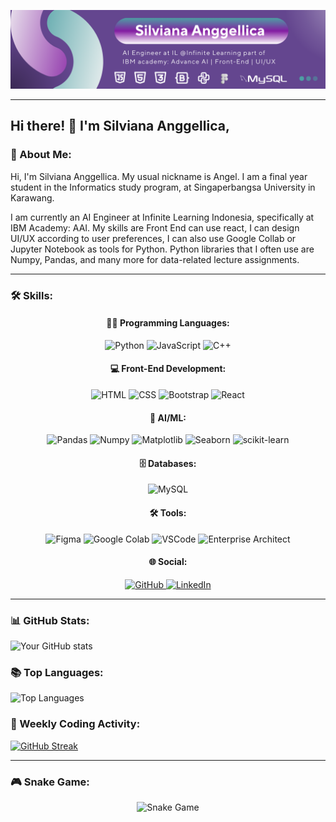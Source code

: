 <!-- Banner Image -->
<p align="center">
  <img src="./Angel.png" alt="Banner" />
</p>

---

## Hi there! 👋 I'm Silviana Anggellica, 

### 🚀 About Me:
Hi, I'm Silviana Anggellica. My usual nickname is Angel. I am a final year student in the Informatics study program, at Singaperbangsa University in Karawang.

I am currently an AI Engineer at Infinite Learning Indonesia, specifically at IBM Academy: AAI. My skills are Front End can use react, I can design UI/UX according to user preferences, I can also use Google Collab or Jupyter Notebook as tools for Python. Python libraries that I often use are Numpy, Pandas, and many more for data-related lecture assignments.

---

### 🛠️ Skills:

<div align="center">

#### 👨‍💻 Programming Languages:

<p>
  <img src="https://img.shields.io/badge/Python-3776AB?style=for-the-badge&logo=python&logoColor=white" alt="Python" />
  <img src="https://img.shields.io/badge/JavaScript-F7DF1E?style=for-the-badge&logo=javascript&logoColor=black" alt="JavaScript" />
  <img src="https://img.shields.io/badge/C++-00599C?style=for-the-badge&logo=cplusplus&logoColor=white" alt="C++" />
</p>

#### 💻 Front-End Development:

<p>
  <img src="https://img.shields.io/badge/HTML5-E34F26?style=for-the-badge&logo=html5&logoColor=white" alt="HTML" />
  <img src="https://img.shields.io/badge/CSS3-1572B6?style=for-the-badge&logo=css3&logoColor=white" alt="CSS" />
  <img src="https://img.shields.io/badge/Bootstrap-563D7C?style=for-the-badge&logo=bootstrap&logoColor=white" alt="Bootstrap" />
  <img src="https://img.shields.io/badge/React-61DAFB?style=for-the-badge&logo=react&logoColor=black" alt="React" />
</p>

#### 🤖 AI/ML:

<p>
  <img src="https://img.shields.io/badge/Pandas-150458?style=for-the-badge&logo=pandas&logoColor=white" alt="Pandas" />
  <img src="https://img.shields.io/badge/Numpy-013243?style=for-the-badge&logo=numpy&logoColor=white" alt="Numpy" />
  <img src="https://img.shields.io/badge/Matplotlib-3776AB?style=for-the-badge&logo=matplotlib&logoColor=white" alt="Matplotlib" />
  <img src="https://img.shields.io/badge/Seaborn-3776AB?style=for-the-badge&logo=seaborn&logoColor=white" alt="Seaborn" />
  <img src="https://img.shields.io/badge/scikit_learn-F7931E?style=for-the-badge&logo=scikit-learn&logoColor=white" alt="scikit-learn" />
</p>

#### 🗄️ Databases:

<p>
  <img src="https://img.shields.io/badge/MySQL-4479A1?style=for-the-badge&logo=mysql&logoColor=white" alt="MySQL" />
</p>

#### 🛠️ Tools:

<p>
  <img src="https://img.shields.io/badge/Figma-F24E1E?style=for-the-badge&logo=figma&logoColor=white" alt="Figma" />
  <img src="https://img.shields.io/badge/Google_Colab-F9AB00?style=for-the-badge&logo=googlecolab&logoColor=white" alt="Google Colab" />
  <img src="https://img.shields.io/badge/Visual_Studio_Code-007ACC?style=for-the-badge&logo=visual-studio-code&logoColor=white" alt="VSCode" />
  <img src="https://img.shields.io/badge/Enterprise_Architect-184877?style=for-the-badge&logo=sparx&logoColor=white" alt="Enterprise Architect" />
</p>
</p>

#### 🌐 Social:

<p>
  <a href="https://github.com/Silvianaangellica">
    <img src="https://img.shields.io/badge/GitHub-181717?style=for-the-badge&logo=github&logoColor=white" alt="GitHub" />
  </a>
  <a href="https://www.linkedin.com/in/slvnaaglca/">
    <img src="https://img.shields.io/badge/LinkedIn-0A66C2?style=for-the-badge&logo=linkedin&logoColor=white" alt="LinkedIn" />
  </a>
</p>

</div>

---

### 📊 GitHub Stats:
![Your GitHub stats](https://github-readme-stats.vercel.app/api?username=Silvianaangellica&show_icons=true&theme=radical)


### 📚 Top Languages:
![Top Languages](https://github-readme-stats.vercel.app/api/top-langs/?username=Silvianaangellica&layout=compact&theme=radical)


### 📅 Weekly Coding Activity:
<!-- You can use GitHub Profile Trophy or GitHub Readme Streak Stats to show coding activity -->
[![GitHub Streak](https://github-readme-streak-stats.herokuapp.com/?user=Silvianaangellica&theme=radical)](https://git.io/streak-stats)


---

### 🎮 Snake Game:
<p align="center">
  <img src="https://github.com/Silvianaangellica/Silvianaangellica/blob/output/github-contribution-grid-snake.svg" alt="Snake Game" />
</p>